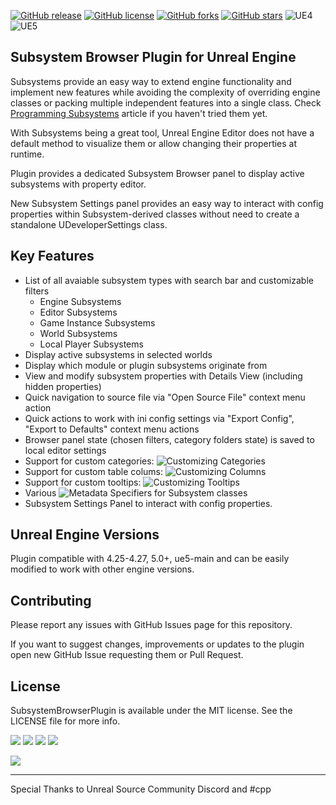 [![GitHub release](https://img.shields.io/github/release/aquanox/SubsystemBrowserPlugin.svg)](https://github.com/aquanox/SubsystemBrowserPlugin/releases)
[![GitHub license](https://img.shields.io/github/license/aquanox/SubsystemBrowserPlugin)](https://github.com/aquanox/SubsystemBrowserPlugin/blob/main/LICENSE)
[![GitHub forks](https://img.shields.io/github/forks/aquanox/SubsystemBrowserPlugin)](https://github.com/aquanox/SubsystemBrowserPlugin/network)
[![GitHub stars](https://img.shields.io/github/stars/aquanox/SubsystemBrowserPlugin)](https://github.com/aquanox/SubsystemBrowserPlugin/stargazers)
![UE4](https://img.shields.io/badge/UE4-4.25+-lightgrey)
![UE5](https://img.shields.io/badge/UE5-5.0+-lightgrey)

## Subsystem Browser Plugin for Unreal Engine

Subsystems provide an easy way to extend engine functionality and implement new features while avoiding the complexity of overriding engine classes or packing multiple independent features into a single class.
Check [Programming Subsystems](https://dev.epicgames.com/documentation/en-us/unreal-engine/programming-subsystems-in-unreal-engine) article if you haven't tried them yet.

With Subsystems being a great tool, Unreal Engine Editor does not have a default method to visualize them or allow changing their properties at runtime.

Plugin provides a dedicated Subsystem Browser panel to display active subsystems with property editor.

New Subsystem Settings panel provides an easy way to interact with config properties within Subsystem-derived classes without need to create a standalone UDeveloperSettings class.

## Key Features

 * List of all avaiable subsystem types with search bar and customizable filters
   * Engine Subsystems
   * Editor Subsystems
   * Game Instance Subsystems
   * World Subsystems
   * Local Player Subsystems  
 * Display active subsystems in selected worlds
 * Display which module or plugin subsystems originate from
 * View and modify subsystem properties with Details View (including hidden properties)
 * Quick navigation to source file via "Open Source File" context menu action
 * Quick actions to work with ini config settings via "Export Config", "Export to Defaults" context menu actions
 * Browser panel state (chosen filters, category folders state) is saved to local editor settings
 * Support for custom categories: ![Customizing Categories](https://github.com/aquanox/SubsystemBrowserPlugin/wiki/Customizing-Categories)
 * Support for custom table colums: ![Customizing Columns](https://github.com/aquanox/SubsystemBrowserPlugin/wiki/Customizing-Columns)
 * Support for custom tooltips: ![Customizing Tooltips](https://github.com/aquanox/SubsystemBrowserPlugin/wiki/Customizing-Tooltips)
 * Various ![Metadata Specifiers](https://github.com/aquanox/SubsystemBrowserPlugin/wiki/Plugin-Metadata-Specifiers-Reference) for Subsystem classes
 * Subsystem Settings Panel to interact with config properties.
 
## Unreal Engine Versions

Plugin compatible with 4.25-4.27, 5.0+, ue5-main and can be easily modified to work with other engine versions.

## Contributing

Please report any issues with GitHub Issues page for this repository.

If you want to suggest changes, improvements or updates to the plugin open new GitHub Issue requesting them or Pull Request.

## License

SubsystemBrowserPlugin is available under the MIT license. See the LICENSE file for more info.

![](Images/UE4-Preview.png)
![](Images/UE4-Search.png)
![](Images/UE4-ContextMenu.png)
![](Images/UE4-ViewOptions.png)

![](Images/UE5-Preview.png)

---

Special Thanks to Unreal Source Community Discord and #cpp 
